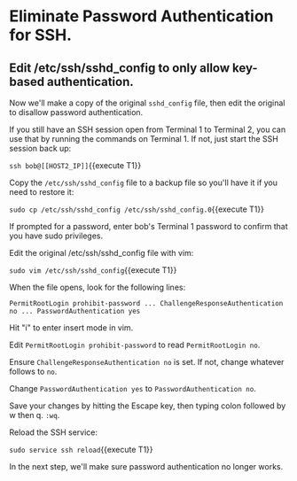 # Eliminate Password Authentication for SSH.

## Edit /etc/ssh/sshd_config to only allow key-based authentication.

Now we'll make a copy of the original `sshd_config` file, then edit the original to disallow password authentication.

If you still have an SSH session open from Terminal 1 to Terminal 2, you can use that by running the commands on Terminal 1. If not, just start the SSH session back up:

`ssh bob@[[HOST2_IP]]`{{execute T1}}

Copy the `/etc/ssh/sshd_config` file to a backup file so you'll have it if you need to restore it:

`sudo cp /etc/ssh/sshd_config /etc/ssh/sshd_config.0`{{execute T1}}

If prompted for a password, enter bob's Terminal 1 password to confirm that you have sudo privileges.

Edit the original /etc/ssh/sshd_config file with vim:

`sudo vim /etc/ssh/sshd_config`{{execute T1}}

When the file opens, look for the following lines:

`PermitRootLogin prohibit-password
...
ChallengeResponseAuthentication no
...
PasswordAuthentication yes`

Hit "i" to enter insert mode in vim.

Edit `PermitRootLogin prohibit-password` to read `PermitRootLogin no`.

Ensure `ChallengeResponseAuthentication no` is set. If not, change whatever follows to `no`.

Change `PasswordAuthentication yes` to `PasswordAuthentication no`.

Save your changes by hitting the Escape key, then typing colon followed by w then q. `:wq`.

Reload the SSH service:

`sudo service ssh reload`{{execute T1}}

In the next step, we'll make sure password authentication no longer works.

